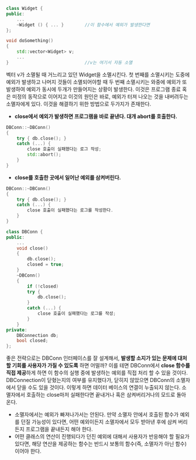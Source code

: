 ```cpp
class Widget {
public:
	...
	~Widget () { ... }        //이 함수에서 예외가 발생한다면
};

void doSomething()
{
	std::vector<Widget> v;
	...
}                             //v는 여기서 자동 소멸
```
벡터 v가 소멸될 때 거느리고 있던 Widget을 소멸시킨다. 첫 번째를 소멸시키는 도중에 예외가 발생하고 나머지 것들이 소멸되어야할 때 두 번째 소멸시키는 와중에 예외가 또 발생하여 예외가 동시에 두개가 만들어지는 상황이 발생한다. 이것은 프로그램 종료 혹은 미정의 동작으로 이어지고 이것의 원인은 바로, 예외가 터져 나오는 것을 내버려두는 소멸자에게 있다.
이것을 해결하기 위한 방법으로 두가지가 존재한다.
+ **close에서 예외가 발생하면 프로그램을 바로 끝낸다. 대개 abort를 호출한다.**
```cpp
DBConn::~DBConn()
{
	try { db.close(); }
	catch (...) {
		close 호출이 실패했다는 로그 작성;
		std::abort();
	}
}
```
+ **close를 호출한 곳에서 일어난 예외를 삼켜버린다.**
```cpp
DBConn::~DBConn()
{
	try { db.close(); }
	catch (...) {
		close 호출이 실패했다는 로그를 작성한다.
	}
}
```

```cpp
class DBConn {
public:
	...
	void close()
	{
		db.close();
		closed = true;
	}
	~DBConn()
	{
		if (!closed)
		try {
			db.close();
		}
		catch (...) {
			close 호출이 실패했다는 로그를 작성;
		}
	}
private:
	DBConnection db;
	bool closed;	
};
```

좋은 전략으로는 DBConn 인터페이스를 잘 설계해서, **발생할 소지가 있는 문제에 대처할 기회를 사용자가 가질 수 있도록** 하면 어떨까? 이를 테면 DBConn에서 **close 함수를 직접 제공**하게 하면 이 함수의 실행 중에 발생하는 예외를 직접 처리 할 수 있을 것이다. DBConnection이 닫혔는지의 여부를 유지했다가, 닫히지 않았으면 DBConn의 소멸자에서 닫을 수도 있을 것이다. 이렇게 하면 데이터 베이스의 연결이 누출되지 않는다. 소멸자에서 호출하는 close마저 실패한다면 끝내거나 혹은 삼켜버리거나의 모드로 돌아온다.

+ 소멸자에서는 예외가 빠져나가서는 안된다. 만약 소멸자 안에서 호출된 함수가 예외를 던질 가능성이 있다면, 어떤 예외이든지 소멸자에서 모두 받아낸 후에 삼켜 버리든지 프로그램을 끝내든지 해야 한다.
+ 어떤 클래스의 연산이 진행되다가 던진 예외에 대해서 사용자가 반응해야 할 필요가 있다면, 해당 연산을 제공하는 함수는 반드시 보통의 함수(즉, 소멸자가 아닌 함수)이어야 한다.
